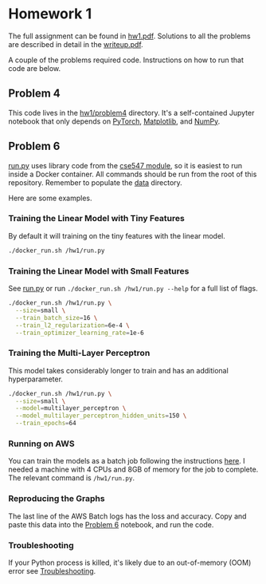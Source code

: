 # Homework 1

The full assignment can be found in [hw1.pdf](hw1.pdf). Solutions to all the
problems are described in detail in the [writeup.pdf](writeup.pdf).

A couple of the problems required code. Instructions on how to run that code are
below.

## Problem 4

This code lives in the [hw1/problem4](/hw1/problem4) directory. It's a
self-contained Jupyter notebook that only depends on
[PyTorch](https://github.com/pytorch/pytorch),
[Matplotlib](https://github.com/matplotlib/matplotlib), and
[NumPy](https://github.com/numpy/numpy).

## Problem 6

[run.py](run.py) uses library code from the [cse547 module](/cse547), so it is
easiest to run inside a Docker container. All commands should be run from the
root of this repository. Remember to populate the [data](/data) directory.

Here are some examples.

### Training the Linear Model with Tiny Features

By default it will training on the tiny features with the linear model.

```sh
./docker_run.sh /hw1/run.py
```

### Training the Linear Model with Small Features

See [run.py](run.py) or run `./docker_run.sh /hw1/run.py --help` for a full list of flags.

```sh
./docker_run.sh /hw1/run.py \
  --size=small \
  --train_batch_size=16 \
  --train_l2_regularization=6e-4 \
  --train_optimizer_learning_rate=1e-6
```

### Training the Multi-Layer Perceptron

This model takes considerably longer to train and has an additional hyperparameter.

```sh
./docker_run.sh /hw1/run.py \
  --size=small \
  --model=multilayer_perceptron \
  --model_multilayer_perceptron_hidden_units=150 \
  --train_epochs=64
```

### Running on AWS

You can train the models as a batch job following the instructions
[here](https://github.com/ppham27/cse547/blob/master/README.md#running-on-amazon-web-services-aws). I
needed a machine with 4 CPUs and 8GB of memory for the job to complete. The
relevant command is `/hw1/run.py`.

### Reproducing the Graphs

The last line of the AWS Batch logs has the loss and accuracy. Copy and paste
this data into the [Problem 6](problem6/problem6.ipynb) notebook, and run the
code.

### Troubleshooting

If your Python process is killed, it's likely due to an out-of-memory (OOM) error see [Troubleshooting](/README.md/#troubleshooting).
